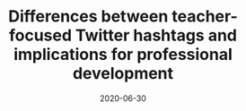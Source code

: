 ---
types: ["publication"]
date: 2020-06-30
layout: publication
publication_types: "journal"
title: "Differences between teacher-focused Twitter hashtags and implications for professional development"
co-authors: [""]
outlets: ["Italian Journal of Educational Technology"]
projects: ["regional teacher Twitter hashtags"]
topics: ["social media","Twitter","teacher professional learning","teacher-focused Twitter hashtags"]
methods: ["digital methods","principal components analysis","descriptive statistics"]
link: "/2021-Greenhalgh-regional-hashtags.pdf"
link_type: "PDF" 
summary: "Twitter hashtags may serve as valuable means for teachers’ professional development. However, given the diversity of hashtag spaces and teacher needs, teachers must assess a given hashtag and compare it to their learning needs and preferences before determining whether it would be helpful. To support this reflection, I examine data associated with 60 Regional Educational Twitter Hashtags (RETHs) during the first six months of 2016 to begin describing the variety of teacher learning-focused Twitter spaces and make distinctions between them. My results indicate that these RETHs vary according to their relative focus on sharing, intimacy of personal connection, and volume of activity, each of which has implications for professional development. The dimensions resulting from this study may prove helpful for teachers, teacher educators, and hashtag coordinators."
citation: '<strong>Greenhalgh</strong>, S. P. (2021). Differences between teacher-focused Twitter hashtags and implications for professional development. <em>Italian Journal of Educational Technology</em>, <em>29</em>(1), 24-43. <a href="https://doi.org/10.17471/2499-4324/1161">https://doi.org/10.17471/2499-4324/1161</a>'
---
